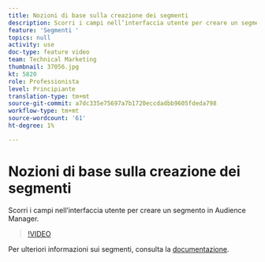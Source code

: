 ```yaml
---
title: Nozioni di base sulla creazione dei segmenti
description: Scorri i campi nell’interfaccia utente per creare un segmento in Audience Manager.
feature: 'Segmenti '
topics: null
activity: use
doc-type: feature video
team: Technical Marketing
thumbnail: 37056.jpg
kt: 5820
role: Professionista
level: Principiante
translation-type: tm+mt
source-git-commit: a7dc335e75697a7b1720eccdadbb9605fdeda798
workflow-type: tm+mt
source-wordcount: '61'
ht-degree: 1%

---
```



# Nozioni di base sulla creazione dei segmenti

Scorri i campi nell’interfaccia utente per creare un segmento in Audience Manager.

>[!VIDEO](https://video.tv.adobe.com/v/37056/?quality=12&learn=on)

Per ulteriori informazioni sui segmenti, consulta la [documentazione](https://docs.adobe.com/content/help/en/audience-manager/user-guide/features/segments/segments-purpose.html).
